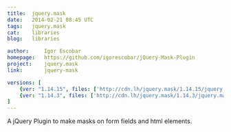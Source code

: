 ```yaml
---
title:	jquery.mask
date:	2014-02-21 08:45 UTC
tags:	jquery.mask
cat:	libraries
blog:	libraries

author:		Igor Escobar
homepage:	https://github.com/igorescobar/jQuery-Mask-Plugin
project:	jquery.mask
link:		jquery-mask

versions: [
	{ver: "1.14.15", files: ['http://cdn.lh/jquery.mask/1.14.15/jquery.mask.min.js', 'http://cdn.lh/jquery.mask/1.14.15/jquery.mask.js']},
	{ver: "1.14.3", files: ['http://cdn.lh/jquery.mask/1.14.3/jquery.mask.min.js', 'http://cdn.lh/jquery.mask/1.14.3/jquery.mask.js']},
]
---
```


A jQuery Plugin to make masks on form fields and html elements.